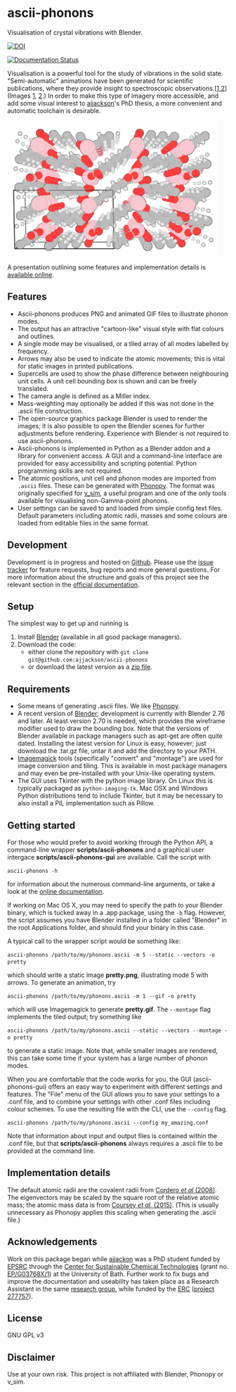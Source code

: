 # ascii-phonons

Visualisation of crystal vibrations with Blender.



[![DOI](https://zenodo.org/badge/39636105.svg)](https://zenodo.org/badge/latestdoi/39636105)

[![Documentation Status](https://readthedocs.org/projects/ascii-phonons/badge/?version=latest)](http://ascii-phonons.readthedocs.org/en/latest/?badge=latest)

Visualisation is a powerful tool for the study of vibrations in the solid state.
"Semi-automatic" animations have been generated for scientific publications, where they provide insight to spectroscopic observations.\[[1][Skelton2015],[2][Brivio2015]\] (Images [1](http://dx.doi.org/10.1063/1.4917044.1), [2](http://people.bath.ac.uk/aw558/temp/mapi_phonon.gif).) In order to make this type of imagery more accessible, and add some visual interest to [ajjackson](https://github.com/ajjackson)'s PhD thesis, a more convenient and automatic toolchain is desirable.

![](images/comof_phonon.gif)

A presentation outlining some features and implementation details is [available online](http://ajjackson.github.io/ascii-phonons-slides).

## Features

* Ascii-phonons produces PNG and animated GIF files to illustrate phonon modes.
* The output has an attractive "cartoon-like" visual style with flat colours and outlines.
* A single mode may be visualised, or a tiled array of all modes labelled by frequency.
* Arrows may also be used to indicate the atomic movements; this is vital for static images in printed publications.
* Supercells are used to show the phase difference between neighbouring unit cells. A unit cell bounding box is shown and can be freely translated.
* The camera angle is defined as a Miller index.
* Mass-weighting may optionally be added if this was not done in the .ascii file construction.
* The open-source graphics package Blender is used to render the images; it is also possible to open the Blender scenes for further adjustments before rendering. Experience with Blender is *not* required to use ascii-phonons.
* Ascii-phonons is implemented in Python as a Blender addon and a library for convenient access. A GUI and a command-line interface are provided for easy accessibility and scripting potential. Python programming skills are not required.
* The atomic positions, unit cell and phonon modes are imported from `.ascii` files. These can be generated with [Phonopy](http://phonopy.sourceforge.net). The format was originally specified for [v_sim](http://inac.cea.fr/L_Sim/V_Sim/), a useful program and one of the only tools available for visualising non-Gamma-point phonons.
* User settings can be saved to and loaded from simple config text files. Default parameters including atomic radii, masses and some colours are loaded from editable files in the same format.


## Development

Development is in progress and hosted on [Github](https://github.com/ajjackson/ascii-phonons).
Please use the [issue tracker](https://github.com/ajjackson/ascii-phonons/issues) for feature requests, bug reports and more general questions.
For more information about the structure and goals of this project see the relevant section in the [official documentation](http://ascii-phonons.readthedocs.org/en/latest/Development.html).

## Setup

The simplest way to get up and running is

1. Install [Blender](http://www.blender.org/download) (available in all good package managers).
2. Download the code:
   - either clone the repository with `git clone git@github.com:ajjackson/ascii-phonons`
   - or download the latest version as a [zip file](https://github.com/ajjackson/ascii-phonons/archive/master.zip).

## Requirements

- Some means of generating .ascii files. We like [Phonopy](http://phonopy.sourceforge.net).
- A recent version of [Blender](https://www.blender.org/download); development is currently with Blender 2.76 and later. 
  At least version 2.70 is needed, which provides the wireframe modifier used to draw the bounding box. Note that the versions of Blender available in package managers such as apt-get are often quite dated.
  Installing the latest version for Linux is easy, however; just download the .tar.gz file, untar it and add the directory to your PATH.
- [Imagemagick](http://www.imagemagick.org) tools (specifically "convert" and "montage") are used for image conversion and tiling.
  This is available in most package managers and may even be pre-installed with your Unix-like operating system.
- The GUI uses Tkinter with the python image library. On Linux this is typically packaged as `python-imaging-tk`. Mac OSX and Windows Python distributions tend to include Tkinter, but it may be necessary to also install a PIL implementation such as Pillow.

## Getting started

For those who would prefer to avoid working through the Python API, a command-line wrapper **scripts/ascii-phonons** and a graphical user intergace **scripts/ascii-phonons-gui** are available. Call the script with

    ascii-phonons -h

for information about the numerous command-line arguments, or take a look at the [online documentation](http://ascii-phonons.readthedocs.org/en/latest/CLI.html).

If working on Mac OS X, you may need to specify the path to your Blender binary, which is tucked away in a .app package, using the `-b` flag.
However, the script assumes you have Blender installed in a folder called "Blender" in the root Applications folder, and should find your binary in this case.

A typical call to the wrapper script would be something like:

    ascii-phonons /path/to/my/phonons.ascii -m 5 --static --vectors -o pretty

which should write a static image **pretty.png**, illustrating mode 5 with arrows.
To generate an animation, try

    ascii-phonons /path/to/my/phonons.ascii -m 1 --gif -o pretty

which will use Imagemagick to generate **pretty.gif**.
The `--montage` flag implements the tiled output; try something like

    ascii-phonons /path/to/my/phonons.ascii --static --vectors --montage -o pretty
    
to generate a static image. Note that, while smaller images are rendered, this can take some time if your system has a large number of phonon modes.

When you are comfortable that the code works for you, the GUI (ascii-phonons-gui) offers an easy way to experiment with different settings and features.
The "File" menu of the GUI allows you to save your settings to a .conf file, and to combine your settings with other .conf files including colour schemes.
To use the resulting file with the CLI, use the `--config` flag.

    ascii-phonons /path/to/my/phonons.ascii --config my_amazing.conf
    
Note that information about input and output files is contained within the .conf file, but that **scripts/ascii-phonons** always requires a .ascii file to be provided at the command line.

## Implementation details

The default atomic radii are the covalent radii from [Cordero *et al* (2008)][Cordero2008].
The eigenvectors may be scaled by the square root of the relative atomic mass; the atomic mass data is from [Coursey *et al.* (2015)][Coursey2015].
(This is usually unnecessary as Phonopy applies this scaling when generating the .ascii file.)

## Acknowledgements

Work on this package began while [ajjackon](https://github.com/ajjackson) was a PhD student funded by [EPSRC](https://www.epsrc.ac.uk/) through the [Center for Sustainable Chemical Technologies](http://www.bath.ac.uk/csct) (grant no. [EP/G03768X/1](http://gow.epsrc.ac.uk/NGBOViewGrant.aspx?GrantRef=EP/G03768X/1)) at the University of Bath.
Further work to fix bugs and improve the documentation and useability has taken place as a Research Assistant in the same [research group](https://wmd-group.github.io), while funded by the [ERC](https://erc.europa.eu) ([project 277757](http://cordis.europa.eu/project/rcn/100807_en.html)).

## License

GNU GPL v3

## Disclaimer

Use at your own risk. This project is not affiliated with Blender, Phonopy or v_sim.

[Skelton2015]: http://dx.doi.org/10.1063/1.4917044 "Jonathan M. Skelton, Adam J. Jackson, Mirjana Dimitrievska, Suzanne K. Wallace and Aton Walsh (2015), *APL Mat.* **3**, 041102"
[Brivio2015]: http://dx.doi.org/10.1103/PhysRevB.92.144308 "Federico Brivio, Jarvist M. Frost, Jonathan M. Skelton, Adam J. Jackson, Oliver J. Weber, Mark T. Weller, Alejandro R. Goñi, Aurélien M. A. Leguy, Piers R. F. Barnes, and Aron Walsh (2015), *Phys. Rev. B* **92**, 144308"
[Cordero2008]: http://dx.doi.org/10.1039/B801115J "Beatriz Cordero, Verónica Gómez, Ana E. Platero-Prats, Marc Revés, Jorge Echeverría, Eduard Cremades, Flavia Barragána and Santiago Alvarez (2008), *Dalton Trans.* 2832-2838"
[Coursey2015]: http://physics.nist.gov/Comp "Coursey, J.S., Schwab, D.J., Tsai, J.J., and Dragoset, R.A. (2015), Atomic Weights and Isotopic Compositions (version 4.1). [Online] Available: http://physics.nist.gov/Comp [2015-10-25]. National Institute of Standards and Technology, Gaithersburg, MD."
